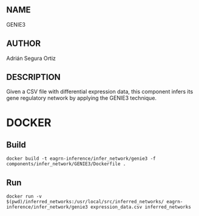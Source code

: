 ## NAME

GENIE3

## AUTHOR

Adrián Segura Ortiz

## DESCRIPTION

Given a CSV file with differential expression data, this component infers its gene regulatory network by applying the GENIE3 technique.

# DOCKER

## Build

```
docker build -t eagrn-inference/infer_network/genie3 -f components/infer_network/GENIE3/Dockerfile .
```

## Run

```
docker run -v $(pwd)/inferred_networks:/usr/local/src/inferred_networks/ eagrn-inference/infer_network/genie3 expression_data.csv inferred_networks
```

